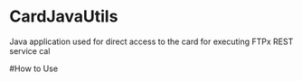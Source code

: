 # CardJavaUtils
Java application used for direct access to the card for executing FTPx REST service cal


#How to Use
